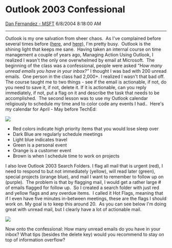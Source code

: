 <div id="page">

# Outlook 2003 Confessional

[Dan Fernandez -
MSFT](https://social.msdn.microsoft.com/profile/Dan%20Fernandez%20-%20MSFT)
6/8/2004 8:18:00 AM

-----

<div id="content">

Outlook is my one salvation from sheer chaos.  As I've complained before
several times before
([here](http://blogs.msdn.com/danielfe/archive/2004/04/14/113582.aspx),
and
[here](http://blogs.msdn.com/danielfe/archive/2004/04/28/122024.aspx)),
I'm pretty busy.  Outlook is the shining light that keeps me sane. 
Having taken an internal course on time management a couple of years
ago, Managing Action Using Outlook, I realized I wasn't the only one
overwhelmed by email at Microsoft.  The beginning of the class was a
confessional, people were asked *“How many unread emails you have in
your inbox?”* I thought I was bad with 200 unread emails.  One person in
the class had 2,000+. I realized I wasn't that bad off.  The course
taught me to two things - see if the email is actionable, if not, do you
need to save it, if not, delete it. If it is actionable, can you reply
immediately, if not, put a flag on it and describe the task that needs
to be accomplished.  The second lesson was to use my Outlook calendar
religiously to schedule my time and to color code any events I had.. 
Here's my calendar for April - May before TechEd: 

![](http://www.danfernandez.com/view/view.aspx?ID=22)

  - Red colors indicate high priority items that you would lose sleep
    over
  - Dark Blue are regularly schedule meetings
  - Light blue indicates travel
  - Green is a personal event
  - Orange is a customer event
  - Brown is when I schedule time to work on projects

I also love Outlook 2003 Search Folders. I flag all mail that is urgent
(red), I need to respond to but not immediately (yellow), will read
later (green), special projects (orange blue), and mail I want to
remember to follow up on (purple).  The problem is that by flagging
mail, I would get a rather large \# of emails flagged for follow up.  So
I created a search folder with just red and yellow flags and any overdue
items.  I called it Hot Flags, meaning that if I even have five minutes
in-between meetings, these are the flags I should work on. My goal is to
keep this around 20.  As you can see below I'm doing great with unread
mail, but I clearly have a lot of actionable mail.

![](http://www.danfernandez.com/view/view.aspx?ID=23)

Now onto the confessional: How many unread emails do you have in your
inbox? What tips (besides the delete key) would you recommend to stay on
top of information overflow?

</div>

</div>
